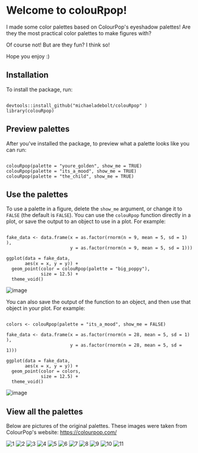 # Welcome to colouRpop!

I made some color palettes based on ColourPop's eyeshadow palettes! Are they the most practical color palettes to make figures with? 

Of course not! But are they fun? I think so! 

Hope you enjoy :) 


## Installation
To install the package, run:

```

devtools::install_github("michaeladebolt/colouRpop" )
library(colouRpop)

```

## Preview palettes
After you've installed the package, to preview what a palette looks like you can run: 

```

colouRpop(palette = "youre_golden", show_me = TRUE)
colouRpop(palette = "its_a_mood", show_me = TRUE)
colouRpop(palette = "the_child", show_me = TRUE)

```

## Use the palettes
To use a palette in a figure, delete the `show_me` argument, or change it to `FALSE` (the default is `FALSE`). You can use the `colouRpop` function directly in a plot, or save the output to an object to use in a plot. For example:

```

fake_data <- data.frame(x = as.factor(rnorm(n = 9, mean = 5, sd = 1) ),
                        y = as.factor(rnorm(n = 9, mean = 5, sd = 1)))

ggplot(data = fake_data, 
       aes(x = x, y = y)) +
  geom_point(color = colouRpop(palette = "big_poppy"), 
             size = 12.5) +
  theme_void() 

```



![image](https://user-images.githubusercontent.com/32584911/151461007-4afd2a3b-e001-4ae1-a17c-2fbc1b9762e1.png)


You can also save the output of the function to an object, and then use that object in your plot. For example:


```

colors <- colouRpop(palette = "its_a_mood", show_me = FALSE)

fake_data <- data.frame(x = as.factor(rnorm(n = 28, mean = 5, sd = 1) ),
                        y = as.factor(rnorm(n = 28, mean = 5, sd = 1)))

ggplot(data = fake_data, 
       aes(x = x, y = y)) +
  geom_point(color = colors, 
             size = 12.5) +
  theme_void() 

```

![image](https://user-images.githubusercontent.com/32584911/151461131-902f27c3-e807-4762-b7ce-33a7eb6d3008.png)

## View all the palettes
Below are pictures of the original palettes. These images were taken from ColourPop's website: https://colourpop.com/




![1](https://user-images.githubusercontent.com/32584911/151690814-bb9dd93b-dd85-4c25-82d0-5ab69bd52445.png)
![2](https://user-images.githubusercontent.com/32584911/151690816-16506dd4-52eb-43af-b2de-9c127bfcb5d0.png)
![3](https://user-images.githubusercontent.com/32584911/151690817-76e64897-aacb-4c07-be81-5516ac114657.png)
![4](https://user-images.githubusercontent.com/32584911/151690818-a8acad61-a1d3-4eb7-b8dc-6cbda248b4b8.png)
![5](https://user-images.githubusercontent.com/32584911/151690819-f9e735af-cbc1-4446-9901-fa71e8254c9a.png)
![6](https://user-images.githubusercontent.com/32584911/151690820-9cead925-a3f7-4e67-8f62-abd1f706fb44.png)
![7](https://user-images.githubusercontent.com/32584911/151690821-7c134e94-2c6f-4c2d-a9ad-6f99b3df8205.png)
![8](https://user-images.githubusercontent.com/32584911/151690822-6b745363-7fc8-44f7-8bf5-8d67596d6f32.png)
![9](https://user-images.githubusercontent.com/32584911/151690824-9f070ede-af8b-401c-ac44-9319019d155f.png)
![10](https://user-images.githubusercontent.com/32584911/151690825-d3ab5d3e-5428-4424-bdff-db9f5ae5d575.png)
![11](https://user-images.githubusercontent.com/32584911/151690826-b53e59b0-b8e9-4798-8970-e17c1f9fde5c.png)



